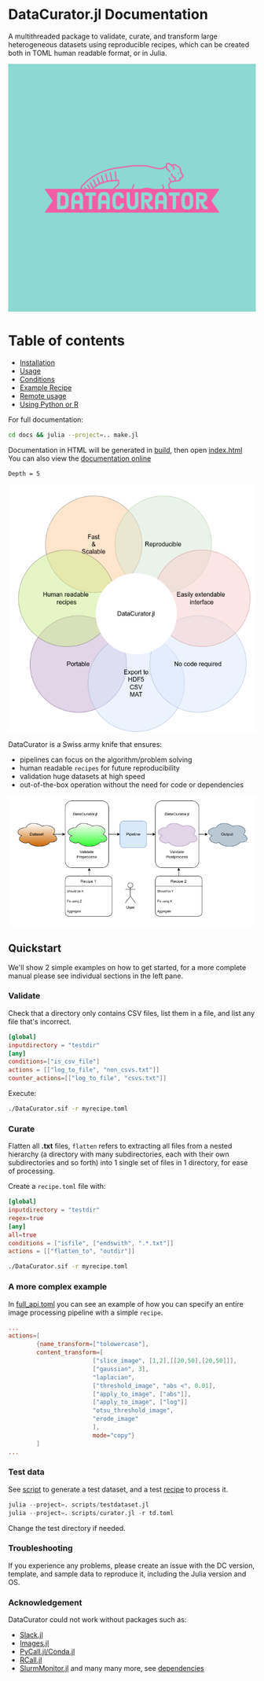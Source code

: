 # DataCurator.jl Documentation
A multithreaded package to validate, curate, and transform large heterogeneous datasets using reproducible recipes, which can be created both in TOML human readable format, or in Julia.

![Concept](assets/datacurator-logos.png)

# Table of contents
- [Installation](https://github.com/bencardoen/DataCurator.jl/blob/main/docs/src/installation.md)
- [Usage](https://github.com/bencardoen/DataCurator.jl/blob/main/docs/src/usage.md)
- [Conditions](https://github.com/bencardoen/DataCurator.jl/blob/main/docs/src/conditions.md)
- [Example Recipe](https://github.com/bencardoen/DataCurator.jl/blob/main/docs/src/recipe.md)
- [Remote usage](https://github.com/bencardoen/DataCurator.jl/blob/main/docs/src/remote.md)
- [Using Python or R](https://github.com/bencardoen/DataCurator.jl/blob/main/docs/src/extending.md)

For full documentation:
```bash
cd docs && julia --project=.. make.jl
```
Documentation in HTML will be generated in [build](./build), then open [index.html](build/index.html)
You can also view the [documentation online](https://github.com/bencardoen/DataCurator.jl/blob/main/docs/src/index.md)

```@contents
Depth = 5
```

![Concept](assets/venn.png)

DataCurator is a Swiss army knife that ensures:
- pipelines can focus on the algorithm/problem solving
- human readable `recipes` for future reproducibility
- validation huge datasets at high speed
- out-of-the-box operation without the need for code or dependencies

![Concept](assets/whatami.png)

## Quickstart
We'll show 2 simple examples on how to get started, for a more complete manual please see individual sections in the left pane.
### Validate
Check that a directory only contains CSV files, list them in a file, and list any file that's incorrect.

```toml
[global]
inputdirectory = "testdir"
[any]
conditions=["is_csv_file"]
actions = [["log_to_file", "non_csvs.txt"]]
counter_actions=[["log_to_file", "csvs.txt"]]
```

Execute:

```bash
./DataCurator.sif -r myrecipe.toml
```

### Curate
Flatten all **.txt** files, `flatten` refers to extracting all files from a nested hierarchy (a directory with many subdirectories, each with their own subdirectories and so forth) into 1 single set of files in 1 directory, for ease of processing.

Create a `recipe.toml` file with:

```toml
[global]
inputdirectory = "testdir"
regex=true
[any]
all=true
conditions = ["isfile", ["endswith", ".*.txt"]]
actions = [["flatten_to", "outdir"]]
```

```bash
./DataCurator.sif -r myrecipe.toml
```


### A more complex example
In [full_api.toml](https://github.com/bencardoen/DataCurator.jl/blob/main/example_recipes/full_api.toml) you can see an example of how you can specify an entire image processing pipeline with a simple `recipe`.
```toml
...
actions=[
        {name_transform=["tolowercase"],
        content_transform=[
                        ["slice_image", [1,2],[[20,50],[20,50]]],
                        ["gaussian", 3],
                        "laplacian",
                        ["threshold_image", "abs <", 0.01],
                        ["apply_to_image", ["abs"]],
                        ["apply_to_image", ["log"]]
                        "otsu_threshold_image",
                        "erode_image"
                        ],
                        mode="copy"}
        ]
...
```

### Test data
See [script](https://github.com/bencardoen/DataCurator.jl/blob/main/scripts/testdataset.jl) to generate a test dataset, and a test [recipe](https://github.com/bencardoen/DataCurator.jl/blob/main/td.toml) to process it.
```julia
julia --project=. scripts/testdataset.jl
julia --project=. scripts/curator.jl -r td.toml
```
Change the test directory if needed.


### Troubleshooting
If you experience any problems, please create an issue with the DC version, template, and sample data to reproduce it, including the Julia version and OS.


### Acknowledgement
DataCurator could not work without packages such as:
- [Slack.jl](https://github.com/JuliaLangSlack/Slack.jl)
- [Images.jl](https://github.com/JuliaLangSlack/Images.jl)
- [PyCall.jl/Conda.jl](https://github.com/JuliaPy/Conda.jl)
- [RCall.jl](https://juliainterop.github.io/RCall.jl/stable/)
- [SlurmMonitor.jl](https://github.com/bencardoen/SlurmMonitor.jl)
and many many more, see [dependencies](https://github.com/bencardoen/DataCurator.jl/blob/main/Project.toml)

